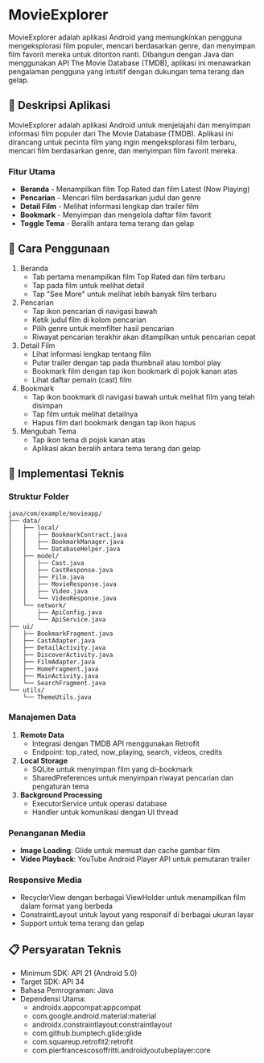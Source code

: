 # MovieExplorer
MovieExplorer adalah aplikasi Android yang memungkinkan pengguna mengeksplorasi film populer, mencari berdasarkan genre, dan menyimpan film favorit mereka untuk ditonton nanti. Dibangun dengan Java dan menggunakan API The Movie Database (TMDB), aplikasi ini menawarkan pengalaman pengguna yang intuitif dengan dukungan tema terang dan gelap.

## 📝 Deskripsi Aplikasi
MovieExplorer adalah aplikasi Android untuk menjelajahi dan menyimpan informasi film populer dari The Movie Database (TMDB). Aplikasi ini dirancang untuk pecinta film yang ingin mengeksplorasi film terbaru, mencari film berdasarkan genre, dan menyimpan film favorit mereka.

### Fitur Utama
- **Beranda** - Menampilkan film Top Rated dan film Latest (Now Playing)
- **Pencarian** - Mencari film berdasarkan judul dan genre
- **Detail Film** - Melihat informasi lengkap dan trailer film
- **Bookmark** - Menyimpan dan mengelola daftar film favorit
- **Toggle Tema** - Beralih antara tema terang dan gelap
## 🚀 Cara Penggunaan
1. Beranda
   - Tab pertama menampilkan film Top Rated dan film terbaru
   - Tap pada film untuk melihat detail
   - Tap "See More" untuk melihat lebih banyak film terbaru
2. Pencarian
   - Tap ikon pencarian di navigasi bawah
   - Ketik judul film di kolom pencarian
   - Pilih genre untuk memfilter hasil pencarian
   - Riwayat pencarian terakhir akan ditampilkan untuk pencarian cepat
3. Detail Film
   - Lihat informasi lengkap tentang film
   - Putar trailer dengan tap pada thumbnail atau tombol play
   - Bookmark film dengan tap ikon bookmark di pojok kanan atas
   - Lihat daftar pemain (cast) film
4. Bookmark
   - Tap ikon bookmark di navigasi bawah untuk melihat film yang telah disimpan
   - Tap film untuk melihat detailnya
   - Hapus film dari bookmark dengan tap ikon hapus
5. Mengubah Tema
   - Tap ikon tema di pojok kanan atas
   - Aplikasi akan beralih antara tema terang dan gelap
    
## 🔧 Implementasi Teknis
### Struktur Folder
```
java/com/example/movieapp/
├── data/
│   ├── local/
│   │   ├── BookmarkContract.java
│   │   ├── BookmarkManager.java
│   │   └── DatabaseHelper.java
│   ├── model/
│   │   ├── Cast.java
│   │   ├── CastResponse.java
│   │   ├── Film.java
│   │   ├── MovieResponse.java
│   │   ├── Video.java
│   │   └── VideoResponse.java
│   └── network/
│       ├── ApiConfig.java
│       └── ApiService.java
├── ui/
│   ├── BookmarkFragment.java
│   ├── CastAdapter.java
│   ├── DetailActivity.java
│   ├── DiscoverActivity.java
│   ├── FilmAdapter.java
│   ├── HomeFragment.java
│   ├── MainActivity.java
│   └── SearchFragment.java
└── utils/
    └── ThemeUtils.java
```
### Manajemen Data
1. **Remote Data**
    - Integrasi dengan TMDB API menggunakan Retrofit
    - Endpoint: top_rated, now_playing, search, videos, credits
3. **Local Storage**
   - SQLite untuk menyimpan film yang di-bookmark
   - SharedPreferences untuk menyimpan riwayat pencarian dan pengaturan tema
5. **Background Processing**
   - ExecutorService untuk operasi database
   - Handler untuk komunikasi dengan UI thread
### Penanganan Media
- **Image Loading**: Glide untuk memuat dan cache gambar film
- **Video Playback**: YouTube Android Player API untuk pemutaran trailer
### Responsive Media
- RecyclerView dengan berbagai ViewHolder untuk menampilkan film dalam format yang berbeda
- ConstraintLayout untuk layout yang responsif di berbagai ukuran layar
- Support untuk tema terang dan gelap

## 📋 Persyaratan Teknis
- Minimum SDK: API 21 (Android 5.0)
- Target SDK: API 34
- Bahasa Pemrograman: Java
- Dependensi Utama:
  - androidx.appcompat:appcompat
  - com.google.android.material:material
  - androidx.constraintlayout:constraintlayout
  - com.github.bumptech.glide:glide
  - com.squareup.retrofit2:retrofit
  - com.pierfrancescosoffritti.androidyoutubeplayer:core


